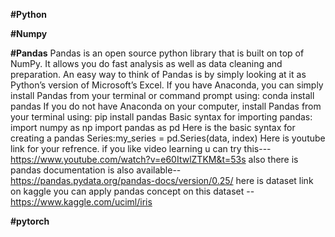 <b>#Python</b>

<b>#Numpy</b>

<b>#Pandas</b>
Pandas is an open source python library that is built on top of NumPy. It allows you do fast analysis as well as data cleaning and preparation. An easy way to think of Pandas is by simply looking at it as Python’s version of Microsoft’s Excel.
If you have Anaconda, you can simply install Pandas from your terminal or command prompt using: conda install pandas
If you do not have Anaconda on your computer, install Pandas from your terminal using: pip install pandas
Basic syntax for importing pandas: 
import numpy as np
import pandas as pd
Here is the basic syntax for creating a pandas Series:my_series = pd.Series(data, index)
Here is youtube link for your refrence. if you like  video learning u can try this--- https://www.youtube.com/watch?v=e60ItwlZTKM&t=53s
also there is pandas documentation is also available-- https://pandas.pydata.org/pandas-docs/version/0.25/
here is dataset link on kaggle you can apply pandas concept on this dataset -- https://www.kaggle.com/uciml/iris


<b>#pytorch</b>

